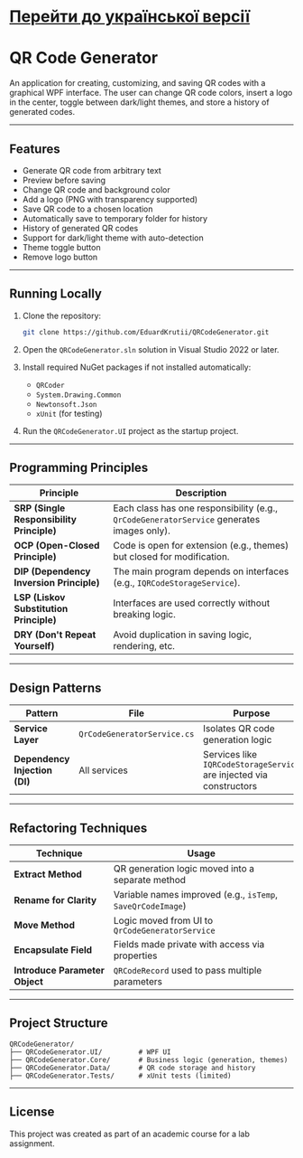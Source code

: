 ﻿# [Перейти до української версії](README.md)

# QR Code Generator

An application for creating, customizing, and saving QR codes with a graphical WPF interface. The user can change QR code colors, insert a logo in the center, toggle between dark/light themes, and store a history of generated codes.

---

## Features

* Generate QR code from arbitrary text
* Preview before saving
* Change QR code and background color
* Add a logo (PNG with transparency supported)
* Save QR code to a chosen location
* Automatically save to temporary folder for history
* History of generated QR codes
* Support for dark/light theme with auto-detection
* Theme toggle button
* Remove logo button

---

## Running Locally

1. Clone the repository:

   ```bash
   git clone https://github.com/EduardKrutii/QRCodeGenerator.git
   ```

2. Open the `QRCodeGenerator.sln` solution in Visual Studio 2022 or later.

3. Install required NuGet packages if not installed automatically:

   * `QRCoder`
   * `System.Drawing.Common`
   * `Newtonsoft.Json`
   * `xUnit` (for testing)

4. Run the `QRCodeGenerator.UI` project as the startup project.

---

## Programming Principles

| Principle                                 | Description                                                                               |
| ----------------------------------------- | ----------------------------------------------------------------------------------------- |
| **SRP (Single Responsibility Principle)** | Each class has one responsibility (e.g., `QrCodeGeneratorService` generates images only). |
| **OCP (Open-Closed Principle)**           | Code is open for extension (e.g., themes) but closed for modification.                    |
| **DIP (Dependency Inversion Principle)**  | The main program depends on interfaces (e.g., `IQRCodeStorageService`).                   |
| **LSP (Liskov Substitution Principle)**   | Interfaces are used correctly without breaking logic.                                     |
| **DRY (Don't Repeat Yourself)**           | Avoid duplication in saving logic, rendering, etc.                                        |

---

## Design Patterns

| Pattern                       | File                        | Purpose                                                             |
| ----------------------------- | --------------------------- | ------------------------------------------------------------------- |
| **Service Layer**             | `QrCodeGeneratorService.cs` | Isolates QR code generation logic                                   |
| **Dependency Injection (DI)** | All services                | Services like `IQRCodeStorageService` are injected via constructors |

---

## Refactoring Techniques

| Technique                      | Usage                                                       |
| ------------------------------ | ----------------------------------------------------------- |
| **Extract Method**             | QR generation logic moved into a separate method            |
| **Rename for Clarity**         | Variable names improved (e.g., `isTemp`, `SaveQrCodeImage`) |
| **Move Method**                | Logic moved from UI to `QrCodeGeneratorService`             |
| **Encapsulate Field**          | Fields made private with access via properties              |
| **Introduce Parameter Object** | `QRCodeRecord` used to pass multiple parameters             |

---

## Project Structure

```
QRCodeGenerator/
├── QRCodeGenerator.UI/         # WPF UI
├── QRCodeGenerator.Core/       # Business logic (generation, themes)
├── QRCodeGenerator.Data/       # QR code storage and history
├── QRCodeGenerator.Tests/      # xUnit tests (limited)
```

---

## License

This project was created as part of an academic course for a lab assignment.
